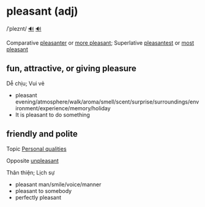 # pleasant (adj)

/ˈpleznt/ [🔊](https://www.oxfordlearnersdictionaries.com/media/english/uk_pron/p/ple/pleas/pleasant__gb_1.mp3) [🔊](https://www.oxfordlearnersdictionaries.com/media/english/us_pron/p/ple/pleas/pleasant__us_1.mp3)

Comparative [pleasanter]() or [more pleasant](); Superlative [pleasantest]() or [most pleasant]()

## fun, attractive, or giving pleasure

Dễ chịu; Vui vẻ

- pleasant evening/atmosphere/walk/aroma/smell/scent/surprise/surroundings/environment/experience/memory/holiday
- It is pleasant to do something

## friendly and polite

Topic [Personal qualities](../topics/personal-qualities.md#personal-qualities)

Opposite [unpleasant](../u/unpleasant-adj.md#not-kind-friendly-or-polite)

Thân thiện; Lịch sự

- pleasant man/smile/voice/manner
- pleasant to somebody
- perfectly pleasant